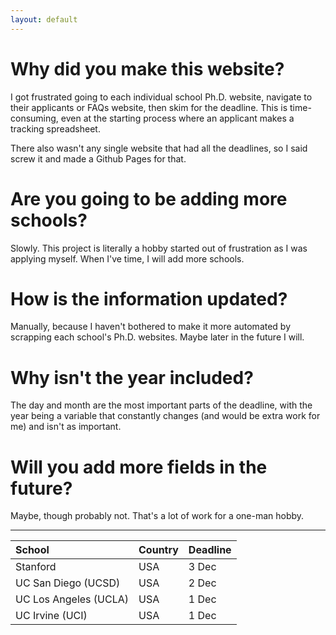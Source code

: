 ```yaml
---
layout: default
---
```


# Why did you make this website?

I got frustrated going to each individual school Ph.D. website, navigate to their applicants or FAQs website, then skim for the deadline. This is time-consuming, even at the starting process where an applicant makes a tracking spreadsheet.

There also wasn't any single website that had all the deadlines, so I said screw it and made a Github Pages for that.

# Are you going to be adding more schools?

Slowly. This project is literally a hobby started out of frustration as I was applying myself. When I've time, I will add more schools.

# How is the information updated?

Manually, because I haven't bothered to make it more automated by scrapping each school's Ph.D. websites. Maybe later in the future I will.

# Why isn't the year included?

The day and month are the most important parts of the deadline, with the year being a variable that constantly changes (and would be extra work for me) and isn't as important.

# Will you add more fields in the future?

Maybe, though probably not. That's a lot of work for a one-man hobby.

* * *

| School                | Country | Deadline |
|:----------------------|:--------|:---------|
| Stanford              | USA     | 3 Dec    |
| UC San Diego (UCSD)   | USA     | 2 Dec    |
| UC Los Angeles (UCLA) | USA     | 1 Dec    |
| UC Irvine (UCI)       | USA     | 1 Dec    |
